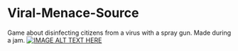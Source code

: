 # Viral-Menace-Source
Game about disinfecting citizens from a virus with a spray gun. Made during a jam.
[![IMAGE ALT TEXT HERE](https://i.vimeocdn.com/filter/overlay?src0=https%3A%2F%2Fi.vimeocdn.com%2Fvideo%2F877075724_1280x720.jpg&src1=https%3A%2F%2Ff.vimeocdn.com%2Fimages_v6%2Fshare%2Fplay_icon_overlay.png)](https://vimeo.com/406572120)
